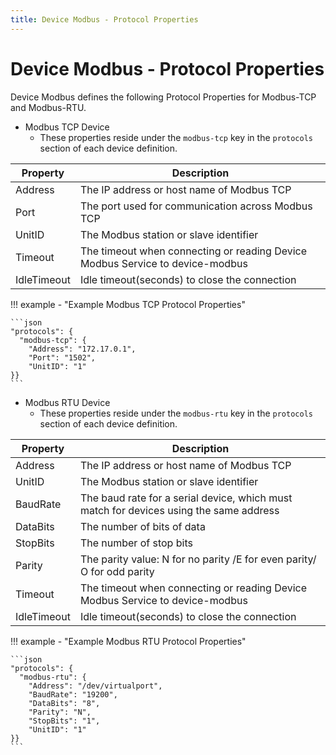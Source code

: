 ```yaml
---
title: Device Modbus - Protocol Properties
---
```


# Device Modbus - Protocol Properties

Device Modbus defines the following Protocol Properties for Modbus-TCP and Modbus-RTU.

- Modbus TCP Device
    - These properties reside under the `modbus-tcp` key in the `protocols` section of each device definition.

| Property     | Description                                        |
|--------------|----------------------------------------------------|
| Address      | The IP address or host name of Modbus TCP          |
| Port         | The port used for communication across Modbus TCP  |
| UnitID       | The Modbus station or slave identifier             |
| Timeout      | The timeout when connecting or reading Device Modbus Service to device-modbus |
| IdleTimeout  | Idle timeout(seconds) to close the connection      |

!!! example - "Example Modbus TCP Protocol Properties"

    ```json
    "protocols": {
      "modbus-tcp": {
        "Address": "172.17.0.1",
        "Port": "1502",
        "UnitID": "1"
    }}
    ```
- Modbus RTU Device
    - These properties reside under the `modbus-rtu` key in the `protocols` section of each device definition.

| Property     | Description                                        |
|--------------|----------------------------------------------------|
| Address      | The IP address or host name of Modbus TCP          |
| UnitID       | The Modbus station or slave identifier             |
| BaudRate     | The baud rate for a serial device, which must match for devices using the same address |
| DataBits     | The number of bits of data                         |
| StopBits     | The number of stop bits                            |
| Parity       | The parity value: N for no parity /E for even parity/ O for odd parity |          
| Timeout      | The timeout when connecting or reading Device Modbus Service to device-modbus |
| IdleTimeout  | Idle timeout(seconds) to close the connection     |

!!! example - "Example Modbus RTU Protocol Properties"

    ```json
    "protocols": {
      "modbus-rtu": {
        "Address": "/dev/virtualport",
        "BaudRate": "19200",
        "DataBits": "8",
        "Parity": "N",
        "StopBits": "1",
        "UnitID": "1"
    }}
    ```